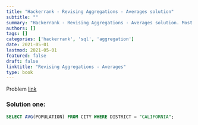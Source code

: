 ```yaml
---
title: "Hackerrank - Revising Aggregations - Averages solution"
subtitle: ""
summary: "Hackerrank - Revising Aggregations - Averages solution. Most of the solutions are written in Python and Javascript, when possible multiple solutions are added."
authors: []
tags: []
categories: ['hackerrank', 'sql', 'aggregation']
date: 2021-05-01
lastmod: 2021-05-01
featured: false
draft: false
linktitle: "Revising Aggregations - Averages"
type: book
---
```

Problem [link](https://www.hackerrank.com/challenges/revising-aggregations-the-average-function)

### Solution one:

```sql
SELECT AVG(POPULATION) FROM CITY WHERE DISTRICT = "CALIFORNIA";
```

